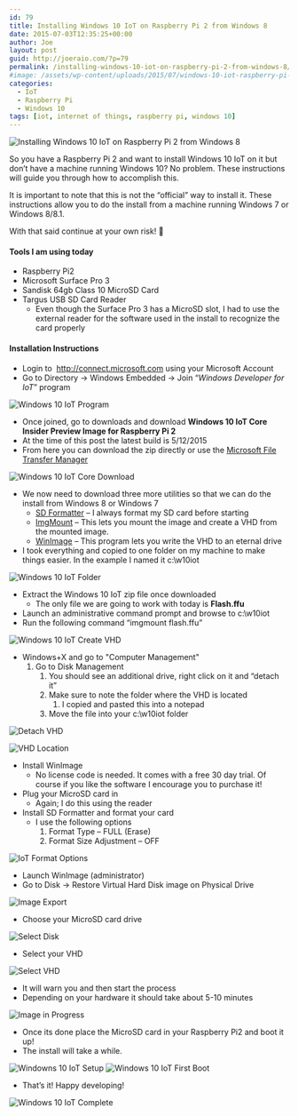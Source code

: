 ```yaml
---
id: 79
title: Installing Windows 10 IoT on Raspberry Pi 2 from Windows 8
date: 2015-07-03T12:35:25+00:00
author: Joe
layout: post
guid: http://joeraio.com/?p=79
permalink: /installing-windows-10-iot-on-raspberry-pi-2-from-windows-8/
#image: /assets/wp-content/uploads/2015/07/windows-10-iot-raspberry-pi-ii.jpg
categories:
  - IoT
  - Raspberry Pi
  - Windows 10
tags: [iot, internet of things, raspberry pi, windows 10]
---
```

![Installing Windows 10 IoT on Raspberry Pi 2 from Windows 8](/assets/wp-content/uploads/2015/07/windows-10-iot-raspberry-pi-ii.jpg)

So you have a Raspberry Pi 2 and want to install Windows 10 IoT on it but don’t have a machine running Windows 10? No problem. These instructions will guide you through how to accomplish this.

It is important to note that this is not the “official” way to install it. These instructions allow you to do the install from a machine running Windows 7 or Windows 8/8.1.

With that said continue at your own risk! 🙂

#### Tools I am using today 

  * Raspberry Pi2
  * Microsoft Surface Pro 3
  * Sandisk 64gb Class 10 MicroSD Card
  * Targus USB SD Card Reader 
      * Even though the Surface Pro 3 has a MicroSD slot, I had to use the external reader for the software used in the install to recognize the card properly

#### Installation Instructions

  * Login to  <http://connect.microsoft.com> using your Microsoft Account
  * Go to Directory -> Windows Embedded -> Join &#8220;_Windows Developer for IoT_&#8221; program

![Windows 10 IoT Program](/assets/wp-content/uploads/2015/07/microsoft-connect-win-10-iot-program.png)

  * Once joined, go to downloads and download **Windows 10 IoT Core Insider Preview Image for Raspberry Pi 2**
  * At the time of this post the latest build is 5/12/2015
  * From here you can download the zip directly or use the [Microsoft File Transfer Manager](http://transfers.ds.microsoft.com/ftm/default.aspx?target=install)

![Windows 10 IoT Core Download](/assets/wp-content/uploads/2015/07/windows-iot-core-download.png)

  * We now need to download three more utilities so that we can do the install from Windows 8 or Windows 7 
      * [SD Formatter](https://www.sdcard.org/downloads/formatter_4/index.html) – I always format my SD card before starting
      * [ImgMount](http://forum.xda-developers.com/attachment.php?attachmentid=1593476&d=1356534867) – This lets you mount the image and create a VHD from the mounted image.
      * [WinImage](http://www.winimage.com/download.htm) – This program lets you write the VHD to an eternal drive
  * I took everything and copied to one folder on my machine to make things easier. In the example I named it c:\w10iot

![Windows 10 IoT Folder](/assets/wp-content/uploads/2015/07/w10iot-folder.png)

  * Extract the Windows 10 IoT zip file once downloaded 
      * The only file we are going to work with today is **Flash.ffu**
  * Launch an administrative command prompt and browse to c:\w10iot
  * Run the following command “imgmount flash.ffu”

![Windows 10 IoT Create VHD](/assets/wp-content/uploads/2015/07/windows-10-iot-create-vhd.png)

  * Windows+X and go to "Computer Management"
      1. Go to Disk Management
          1. You should see an additional drive, right click on it and “detach it”
          2. Make sure to note the folder where the VHD is located
              1. I copied and pasted this into a notepad
          3. Move the file into your c:\w10iot folder

![Detach VHD](/assets/wp-content/uploads/2015/07/windows-10-iot-detach-vhd.png)

![VHD Location](/assets/wp-content/uploads/2015/07/windows-10-iot-vhd-location.png)

  * Install WinImage
      * No license code is needed. It comes with a free 30 day trial. Of course if you like the software I encourage you to purchase it!
  * Plug your MicroSD card in
      * Again; I do this using the reader
  * Install SD Formatter and format your card
      * I use the following options
          1. Format Type – FULL (Erase)
          2. Format Size Adjustment &#8211; OFF

![IoT Format Options](/assets/wp-content/uploads/2015/07/windows-10-iot-sd-format-options.png)

  * Launch WinImage (administrator)
  * Go to Disk -> Restore Virtual Hard Disk image on Physical Drive

![Image Export](/assets/wp-content/uploads/2015/07/win-image-export.png)

  * Choose your MicroSD card drive

![Select Disk](/assets/wp-content/uploads/2015/07/win-image-select-disk.png)

  * Select your VHD

![Select VHD](/assets/wp-content/uploads/2015/07/win-image-select-vhd.png)

  * It will warn you and then start the process
  * Depending on your hardware it should take about 5-10 minutes

![Image in Progress](/assets/wp-content/uploads/2015/07/win-image-progress.png)

  * Once its done place the MicroSD card in your Raspberry Pi2 and boot it up!
  * The install will take a while.

![Windowns 10 IoT Setup](/assets/wp-content/uploads/2015/07/windows-10-iot-setup.jpg) 
![Windows 10 IoT First Boot](/assets/wp-content/uploads/2015/07/windows-10-iot-first-boot.jpg)

  * That’s it! Happy developing!

![Windows 10 IoT Complete](/assets/wp-content/uploads/2015/07/windows-10-iot-setup-complete.jpg)